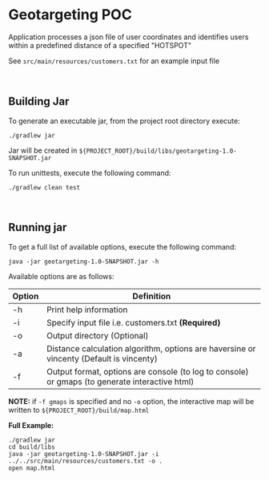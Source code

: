# Geotargeting POC

Application processes a json file of user coordinates and identifies users within a predefined distance 
of a specified "HOTSPOT" 

See `src/main/resources/customers.txt` for an example input file

<br />

## Building Jar

To generate an executable jar, from the project root directory execute:

`./gradlew jar`

Jar will be created in `${PROJECT_ROOT}/build/libs/geotargeting-1.0-SNAPSHOT.jar`

To run unittests, execute the following command:

`./gradlew clean test`

<br />

## Running jar

To get a full list of available options, execute the following command:

`java -jar geotargeting-1.0-SNAPSHOT.jar -h`

Available options are as follows:

| Option        | Definition                                                                                     |
| ------------- |------------------------------------------------------------------------------------------------|
| -h            | Print help information                                                                         |
| -i            | Specify input file i.e. customers.txt **(Required)**                                           |
| -o            | Output directory (Optional)                                                                    |
| -a            | Distance calculation algorithm, options are haversine or vincenty (Default is vincenty)        |
| -f            | Output format, options are console (to log to console) or gmaps (to generate interactive html) |


**NOTE:** if `-f gmaps` is specified and no `-o` option, the interactive map will be written to `${PROJECT_ROOT}/build/map.html`

**Full Example:**

```
./gradlew jar
cd build/libs
java -jar geotargeting-1.0-SNAPSHOT.jar -i ../../src/main/resources/customers.txt -o .
open map.html
``` 
